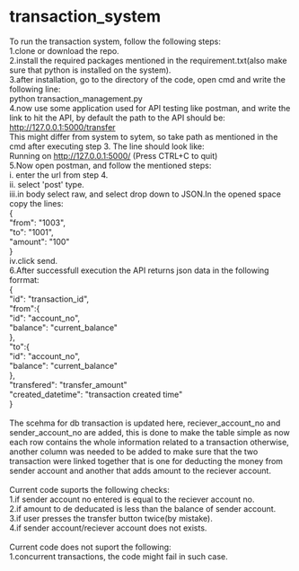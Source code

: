 # transaction_system

To run the transaction system, follow the following steps:<br />
1.clone or download the repo.<br />
2.install the required packages mentioned in the requirement.txt(also make sure that python is installed on the system).<br />
3.after installation, go to the directory of the code, open cmd and write the following line:<br />
    python transaction_management.py<br />
4.now use some application used for API testing like postman, and write the link to hit the API, by default the path to the API should be:<br />
    http://127.0.0.1:5000/transfer<br />
  This might differ from system to sytem, so take path as mentioned in the cmd after executing step 3. The line should look like:<br />
  Running on http://127.0.0.1:5000/ (Press CTRL+C to quit)<br />
5.Now open postman, and follow the mentioned steps:<br />
  i.  enter the url from step 4.<br />
  ii. select 'post' type.<br />
  iii.in body select raw, and select drop down to JSON.In the opened space copy the lines:<br />
      {<br />
       "from": "1003",<br />
       "to": "1001",<br />
       "amount": "100"<br />
      }<br />
  iv.click send.<br />
6.After successfull execution the API returns json data in the following forrmat:<br />
     {<br />
      "id": "transaction_id",<br />
      "from":{<br />
        "id": "account_no",<br />
        "balance": "current_balance"<br />
      },<br />
      "to":{<br />
        "id": "account_no",<br />
        "balance": "current_balance"<br />
      },<br />
      "transfered": "transfer_amount"<br />
      "created_datetime": "transaction created time"<br />
    }<br />
<br />
The scehma for db transaction is updated here, reciever_account_no and sender_account_no are added, this is done to make the table simple as now each row contains the whole information related to a transaction otherwise, another column was needed to be added to make sure that the two transaction were linked together that is one for deducting the money from sender account and another that adds amount to the reciever account.<br />
<br />
Current code suports the following checks:<br />
1.if sender account no entered is equal to the reciever account no.<br />
2.if amount to de deducated is less than the balance of sender account.<br />
3.if user presses the transfer button twice(by mistake).<br />
4.if sender account/reciever account does not exists.<br />
<br />
Current code does not suport the following:<br />
1.concurrent transactions, the code might fail in such case.<br />
<br />
